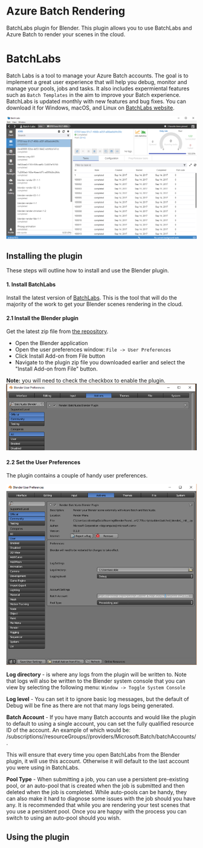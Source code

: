# Azure Batch Rendering
BatchLabs plugin for Blender. This plugin allows you to use BatchLabs and Azure Batch to render your scenes in the cloud.

# BatchLabs
Batch Labs is a tool to manage your Azure Batch accounts. The goal is to implement a great user experience that will help you debug, monitor and manage your pools, jobs and tasks. It also includes expermiental features such as `Batch Templates` in the aim to improve your Batch experience. BatchLabs is updated monthly with new features and bug fixes. You can download it for Windows, macOS, and Linux on [BatchLabs website](https://azure.github.io/BatchLabs/).

![](../images/labs.png)

## Installing the plugin
These steps will outline how to install and use the Blender plugin.
#### 1. Install BatchLabs
Install the latest version of [BatchLabs](https://azure.github.io/BatchLabs/). This is the tool that will do the majority of the work to get your Blender scenes rendering in the cloud.

#### 2.1 Install the Blender plugin
Get the latest zip file from [the repository](https://github.com/Azure/azure-batch-rendering/tree/master/plugins/blender/blender.client/build). 

- Open the Blender application
- Open the user preferences window: ```File -> User Preferences```
- Click Install Add-on from File button
- Navigate to the plugin zip file you downloaded earlier and select the "Install Add-on from File" button.

**Note:** you will need to check the checkbox to enable the plugin.
![](../images/blender-prefs.png)

#### 2.2 Set the User Preferences
The plugin contains a couple of handy user preferences.

![](../images/blender-user-prefs.png)

**Log directory** - is where any logs from the plugin will be written to. Note that logs will also be written to the Blender system console that you can view by selecting the following menu: ```Window -> Toggle System Console```

**Log level** - You can set it to ignore basic log messages, but the default of Debug will be fine as there are not that many logs being generated.

**Batch Account** - If you have many Batch accounts and would like the plugin to default to using a single account, you can set the fully qualified resource ID of the account. An example of which would be: /subscriptions/<sub-id>/resourceGroups/<resource-group>/providers/Microsoft.Batch/batchAccounts/<account-name>.

This will ensure that every time you open BatchLabs from the Blender plugin, it will use this account. Otherwise it will default to the last account you were using in BatchLabs.

**Pool Type** - When submitting a job, you can use a persistent pre-existing pool, or an auto-pool that is created when the job is submitted and then deleted when the job is completed. While auto-pools can be handy, they can also make it hard to diagnose some issues with the job should you have any. It is recommended that while you are rendering your test scenes that you use a persistent pool. Once you are happy with the process you can switch to using an auto-pool should you wish.

## Using the plugin
